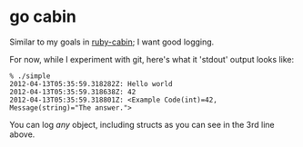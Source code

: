# go cabin

Similar to my goals in [ruby-cabin](https://github.com/jordansissel/ruby-cabin); I want good logging.

For now, while I experiment with git, here's what it 'stdout' output looks like:

    % ./simple 
    2012-04-13T05:35:59.318282Z: Hello world
    2012-04-13T05:35:59.318638Z: 42
    2012-04-13T05:35:59.318801Z: <Example Code(int)=42, Message(string)="The answer.">

You can log *any* object, including structs as you can see in the 3rd line above.
